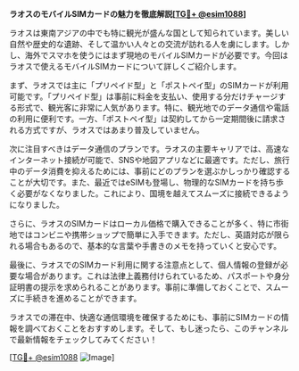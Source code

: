 **ラオスのモバイルSIMカードの魅力を徹底解説[[TG💪+ @esim1088](https://t.me/s/esim1088)]**

ラオスは東南アジアの中でも特に観光が盛んな国として知られています。美しい自然や歴史的な遺跡、そして温かい人々との交流が訪れる人を虜にします。しかし、海外でスマホを使うにはまず現地のモバイルSIMカードが必要です。今回はラオスで使えるモバイルSIMカードについて詳しくご紹介します。

まず、ラオスでは主に「プリペイド型」と「ポストペイ型」のSIMカードが利用可能です。「プリペイド型」は事前に料金を支払い、使用する分だけチャージする形式で、観光客に非常に人気があります。特に、観光地でのデータ通信や電話の利用に便利です。一方、「ポストペイ型」は契約してから一定期間後に請求される方式ですが、ラオスではあまり普及していません。

次に注目すべきはデータ通信のプランです。ラオスの主要キャリアでは、高速なインターネット接続が可能で、SNSや地図アプリなどに最適です。ただし、旅行中のデータ消費を抑えるためには、事前にどのプランを選ぶかしっかり確認することが大切です。また、最近ではeSIMも登場し、物理的なSIMカードを持ち歩く必要がなくなりました。これにより、国境を越えてスムーズに接続できるようになりました。

さらに、ラオスのSIMカードはローカル価格で購入できることが多く、特に市街地ではコンビニや携帯ショップで簡単に入手できます。ただし、英語対応が限られる場合もあるので、基本的な言葉や手書きのメモを持っていくと安心です。

最後に、ラオスでのSIMカード利用に関する注意点として、個人情報の登録が必要な場合があります。これは法律上義務付けられているため、パスポートや身分証明書の提示を求められることがあります。事前に準備しておくことで、スムーズに手続きを進めることができます。

ラオスでの滞在中、快適な通信環境を確保するためにも、事前にSIMカードの情報を調べておくことをおすすめします。そして、もし迷ったら、このチャンネルで最新情報をチェックしてみてください！

[[TG💪+ @esim1088](https://t.me/s/esim1088) ![Image](https://i.postimg.cc/Y0z9fWf4/image.png)]
